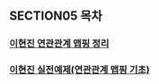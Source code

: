 ## SECTION05 목차

### [이현진 연관관계 맵핑 정리](./leehyeonjin/README.md)
### [이현진 실전예제(연관관계 맵핑 기초)](./leehyeonjin/PRACTICE.md)
